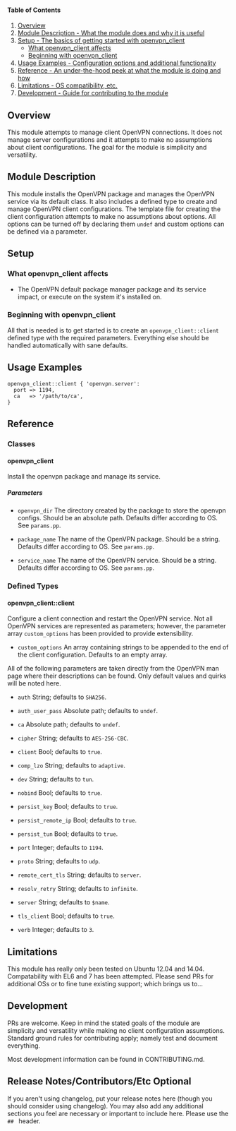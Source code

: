 #### Table of Contents

1. [Overview](#overview)
2. [Module Description - What the module does and why it is useful](#module-description)
3. [Setup - The basics of getting started with openvpn_client](#setup)
    * [What openvpn_client affects](#what-openvpn_client-affects)
    * [Beginning with openvpn_client](#beginning-with-openvpn_client)
4. [Usage Examples - Configuration options and additional functionality](#usage-examples)
5. [Reference - An under-the-hood peek at what the module is doing and how](#reference)
5. [Limitations - OS compatibility, etc.](#limitations)
6. [Development - Guide for contributing to the module](#development)

## Overview

This module attempts to manage client OpenVPN connections. It does not manage
server configurations and it attempts to make no assumptions about client
configurations. The goal for the module is simplicity and versatility.

## Module Description

This module installs the OpenVPN package and manages the OpenVPN service via its
default class. It also includes a defined type to create and manage OpenVPN
client configurations. The template file for creating the client configuration
attempts to make no assumptions about options. All options can be turned off by
declaring them `undef` and custom options can be defined via a parameter.

## Setup

### What openvpn_client affects

* The OpenVPN default package manager package and its service impact, or execute
on the system it's installed on.

### Beginning with openvpn_client

All that is needed is to get started is to create an `openvpn_client::client`
defined type with the required parameters. Everything else should be handled
automatically with sane defaults.

## Usage Examples

```puppet
openvpn_client::client { 'openvpn.server':
  port => 1194,
  ca   => '/path/to/ca',
}
```

## Reference

### Classes

#### openvpn_client

Install the openvpn package and manage its service.

##### Parameters
 * `openvpn_dir`
 The directory created by the package to store the openvpn configs. Should be
 an absolute path. Defaults differ according to OS. See `params.pp`.

 * `package_name`
 The name of the OpenVPN package. Should be a string. Defaults differ according
 to OS. See `params.pp`.

 * `service_name`
 The name of the OpenVPN service. Should be a string. Defaults differ according
 to OS. See `params.pp`.

### Defined Types

#### openvpn_client::client

Configure a client connection and restart the OpenVPN service. Not all OpenVPN
services are represented as parameters; however, the parameter array
`custom_options` has been provided to provide extensibility.

 * `custom_options`
 An array containing strings to be appended to the end of the client
 configuration. Defaults to an empty array.

All of the following parameters are taken directly from the OpenVPN man page
where their descriptions can be found. Only default values and quirks will be
noted here.

 * `auth`
 String; defaults to `SHA256`.

 * `auth_user_pass`
 Absolute path; defaults to `undef`.

 * `ca`
 Absolute path; defaults to `undef`.

 * `cipher`
 String; defaults to `AES-256-CBC`.

 * `client`
 Bool; defaults to `true`.

 * `comp_lzo`
 String; defaults to `adaptive`.

 * `dev`
 String; defaults to `tun`.

 * `nobind`
 Bool; defaults to `true`.

 * `persist_key`
 Bool; defaults to `true`.

 * `persist_remote_ip`
 Bool; defaults to `true`.

 * `persist_tun`
 Bool; defaults to `true`.

 * `port`
 Integer; defaults to `1194`.

 * `proto`
 String; defaults to `udp`.

 * `remote_cert_tls`
 String; defaults to `server`.

 * `resolv_retry`
 String; defaults to `infinite`.

 * `server`
 String; defaults to `$name`.

 * `tls_client`
 Bool; defaults to `true`.

 * `verb`
 Integer; defaults to `3`.


## Limitations

This module has really only been tested on Ubuntu 12.04 and 14.04. Compatability
with EL6 and 7 has been attempted. Please send PRs for additional OSs or to fine
tune existing support; which brings us to...

## Development

PRs are welcome. Keep in mind the stated goals of the module are simplicity and
versatility while making no client configuration assumptions. Standard ground
rules for contributing apply; namely test and document everything.

Most development information can be found in CONTRIBUTING.md.

## Release Notes/Contributors/Etc **Optional**

If you aren't using changelog, put your release notes here (though you should consider using changelog). You may also add any additional sections you feel are necessary or important to include here. Please use the `## ` header.
